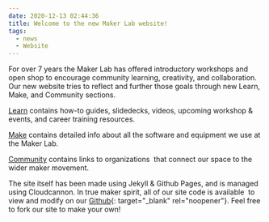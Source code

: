 ```yaml
---
date: 2020-12-13 02:44:36
title: Welcome to the new Maker Lab website!
tags:
  - news
  - Website
---
```


For over 7 years the Maker Lab has offered introductory workshops and open shop to encourage community learning, creativity, and collaboration. Our new website tries to reflect and further those goals through new Learn, Make, and Community sections.

[Learn](/learn) contains how-to guides, slidedecks, videos, upcoming workshop & events, and career training resources.

[Make](/make) contains detailed info about all the software and equipment we use at the Maker Lab.

[Community](/community) contains links to organizations&nbsp; that connect our space to the wider maker movement.

The site itself has been made using Jekyll & Github Pages, and is managed using Cloudcannon. In true maker spirit, all of our site code is available&nbsp; to view and modify on our [Github](http://github.com/cplmakerlab){: target="_blank" rel="noopener"}. Feel free to fork our site to make your own\!

&nbsp;

&nbsp;

&nbsp;

&nbsp;

&nbsp;

&nbsp;

&nbsp;
